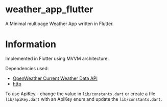 # weather_app_flutter

A Minimal multipage Weather App written in Flutter.

# Information
Implemented in Flutter using MVVM architecture.

Dependencies used:

- [OpenWeather Current Weather Data API](https://openweathermap.org/current)
- [http](https://pub.dev/packages/http)

To use ApiKey - change the value in `lib/constants.dart` or create a file `lib/apiKey.dart` with an ApiKey enum and update the `lib/constants.dart`.
